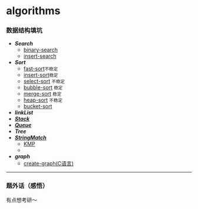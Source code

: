 # algorithms
### 数据结构填坑
* ***Search***
  * [binary-search](https://github.com/hapi666/Data-structure/blob/master/search/binary-search/BinarySearch.go)
  * [insert-search](https://github.com/hapi666/Data-structure/blob/master/search/insert-search/main.go)
* ***Sort***
  * [fast-sort](https://github.com/hapi666/Data-structure/blob/master/sort/fast-sort/fastSort.go)`不稳定`
  * [insert-sort](https://github.com/hapi666/Data-structure/blob/master/sort/insert-sort/main.go)`稳定`
  * [select-sort](https://github.com/hapi666/Data-structure/blob/master/sort/select-sort/main.go) `不稳定`
  * [bubble-sort](https://github.com/hapi666/Data-structure/blob/master/sort/bubble-sort/main.go) `稳定`
  * [merge-sort](https://github.com/hapi666/Data-structure/blob/master/sort/merge-sort/main.go)   `稳定`
  * [heap-sort](https://github.com/hapi666/Data-structure/blob/master/sort/heap-sort/main.go)    `不稳定`
  * [bucket-sort](https://github.com/hapi666/Data-structure/blob/master/sort/bucket-sort/main.go)
* ***linkList***
* ***[Stack](https://github.com/hapi666/algorithms/blob/master/stack/main.go)***
* ***[Queue](https://github.com/hapi666/algorithms/blob/master/queue/main.go)***
* ***Tree***
* ***[StringMatch](https://github.com/hapi666/algorithms/blob/master/stringMatch)*** 
   * [KMP](https://github.com/hapi666/algorithms/blob/master/stringMatch/KMP)
   * []()
* ***graph***
  * [create-graph(C语言)](https://github.com/hapi666/Data-structure/blob/master/graph/graph.c)
---
### 题外话（感悟）
  有点想考研～ 